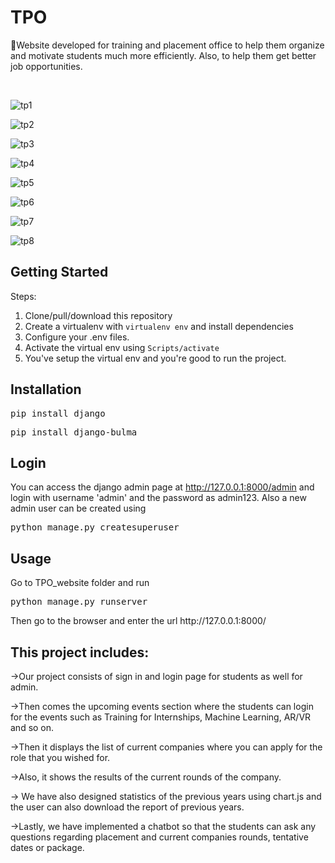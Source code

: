 # TPO
<p>🏢Website developed for training and placement office to help them organize and motivate students much more efficiently. Also, to help them get better job opportunities.</p>
<br>

![tp1](https://user-images.githubusercontent.com/17935364/93354040-364d4480-f85a-11ea-90b1-4e64da8c7865.png)

![tp2](https://user-images.githubusercontent.com/17935364/93354157-55e46d00-f85a-11ea-8cbb-bc28872f3c2e.png)

![tp3](https://user-images.githubusercontent.com/17935364/93354185-5aa92100-f85a-11ea-880c-75b369a46889.png)


![tp4](https://user-images.githubusercontent.com/17935364/93354196-5d0b7b00-f85a-11ea-886f-1ef8acff5c7a.png)

![tp5](https://user-images.githubusercontent.com/17935364/93354208-60066b80-f85a-11ea-9593-40aecfe9bf0f.png)

![tp6](https://user-images.githubusercontent.com/17935364/93354246-6a286a00-f85a-11ea-9d87-9598b207b7ee.png)

![tp7](https://user-images.githubusercontent.com/17935364/93354269-6f85b480-f85a-11ea-88fa-ca117752b7aa.png)

![tp8](https://user-images.githubusercontent.com/17935364/93354282-74e2ff00-f85a-11ea-84a4-922d3815cb1f.png)












<h2>Getting Started</h2>
<p>Steps:</p>
<ol>
<li>Clone/pull/download this repository</li>
<li>Create a virtualenv with <code>virtualenv env</code> and install dependencies</li>
<li>Configure your .env files.</li>
<li>Activate the virtual env using <code>Scripts/activate</code></li>
<li>You've setup the virtual env and you're good to run the project.</li>
</ol>
<h2>Installation</h2>
<pre>pip install django</pre>
<pre>pip install django-bulma</pre>
<h2>Login</h2>

You can access the django admin page at http://127.0.0.1:8000/admin and login with username 'admin' and the password as admin123.
Also a new admin user can be created using
<pre>python manage.py createsuperuser</pre>
<h2>Usage</h2>
Go to TPO_website folder and run
<pre>python manage.py runserver</pre>
Then go to the browser and enter the url http://127.0.0.1:8000/


<h2>This project includes:</h2>


->Our project consists of sign in and login page for students as well for admin.

->Then comes the upcoming events section where the students can login for the events such as Training for Internships, Machine Learning, AR/VR and so on.

->Then it displays the list of current companies where you can apply for the role that you wished for.

->Also, it shows the results of the current rounds of the company.

-> We have also designed statistics of the previous years using chart.js and the user can also download the report of previous years.

->Lastly, we have implemented a chatbot so that the students can ask any questions regarding placement and current companies rounds, tentative dates or package.


